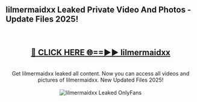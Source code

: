 <h2>lilmermaidxx Leaked Private Video And Photos - Update Files 2025!</h2>
<br>
<div align="center">
<h2><a href="https://top-ai-tools.click/QrbHav" rel="nofollow">🔴 CLICK HERE 🌐==►► lilmermaidxx</a></h2>
<br>
Get lilmermaidxx leaked all content. Now you can access all videos and pictures of lilmermaidxx. New Updated Files 2025!
<br>
<br>
<a href="https://top-ai-tools.click/QrbHav" rel="nofollow" data-target="animated-image.originalLink"><img src="https://i.ibb.co.com/WyWwxjT/player-gif2.gif" alt="lilmermaidxx Leaked  OnlyFans" style="max-width: 100%; display: inline-block;" data-target="animated-image.originalImage"></a>
</div>
<br>